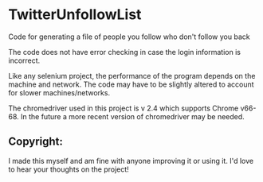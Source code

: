 # TwitterUnfollowList
Code for generating a file of people you follow who don't follow you back

The code does not have error checking in case the login information is incorrect.

Like any selenium project, the performance of the program depends on the machine and network. The code may have to be slightly altered to account for slower machines/networks. 

The chromedriver used in this project is v 2.4 which supports Chrome v66-68. In the future a more recent version of chromedriver may be needed. 

## Copyright: 
I made this myself and am fine with anyone improving it or using it. I'd love to hear your thoughts on the project! 
